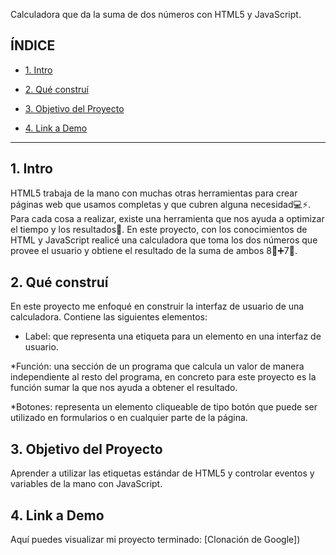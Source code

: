 Calculadora que da la suma de dos números con HTML5 y JavaScript. 

## ÍNDICE

* [1. Intro](#)

* [2. Qué construí](#)

* [3. Objetivo del Proyecto](#)

* [4. Link a Demo](#)

****

## 1. Intro

HTML5 trabaja de la mano con muchas otras herramientas para crear páginas web que usamos completas y que cubren alguna necesidad💻⚡. Para cada cosa a realizar, existe una herramienta que nos ayuda a optimizar el tiempo y los resultados🤯. En este proyecto, con los conocimientos de HTML y JavaScript realicé una calculadora que toma los dos números que provee el usuario y obtiene el resultado de la suma de ambos 8⃣➕7⃣. 

## 2. Qué construí

En este proyecto me enfoqué en construir la interfaz de usuario de una calculadora. Contiene las siguientes elementos:

* Label: que representa una etiqueta para un elemento en una interfaz de usuario.

*Función: una sección de un programa que calcula un valor de manera independiente al resto del programa, en concreto para este proyecto es la función sumar la que nos ayuda a obtener el resultado. 

*Botones: representa un elemento cliqueable de tipo botón que puede ser utilizado en formularios o en cualquier parte de la página. 

## 3. Objetivo del Proyecto

Aprender a utilizar las etiquetas estándar de HTML5 y controlar eventos y variables de la mano con JavaScript. 

## 4. Link a Demo

Aquí puedes visualizar mi proyecto terminado: [Clonación de Google])
